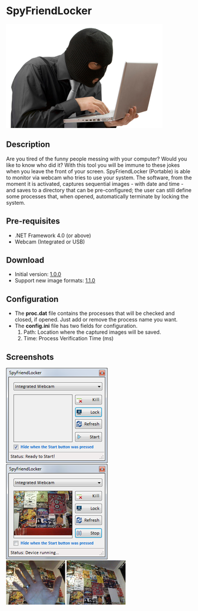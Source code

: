 # SpyFriendLocker
![alt text](demo/spy.jpg "SpyFriendLocker")

## Description
Are you tired of the funny people messing with your computer? Would you like to know who did it?
With this tool you will be immune to these jokes when you leave the front of your screen.
SpyFriendLocker (Portable) is able to monitor via webcam who tries to use your system.
The software, from the moment it is activated, captures sequential images - with date and time - and saves to a directory that can be pre-configured; the user can still define some processes that, when opened,
automatically terminate by locking the system.

## Pre-requisites
- .NET Framework 4.0 (or above)
- Webcam (Integrated or USB)

## Download
- Initial version: [1.0.0](https://github.com/uknbr/SpyFriendLocker/releases/download/1.0.0/Spy_v1.0.ukN.BR.zip)
- Support new image formats: [1.1.0](https://github.com/uknbr/SpyFriendLocker/releases/download/1.1.0/Spy_v1.1.ukN.BR.zip)

## Configuration
- The **proc.dat** file contains the processes that will be checked and closed, if opened. Just add or remove the process name you want.
- The **config.ini** file has two fields for configuration.
  1. Path: Location where the captured images will be saved.
  2. Time: Process Verification Time (ms)

## Screenshots
![alt text](demo/example4.png "Ready to start!")
![alt text](demo/example.png "Monitoring & Recording")\
![alt text](demo/example2.bmp "Capture: Image 1")
![alt text](demo/example3.bmp "Capture: Image 2")

